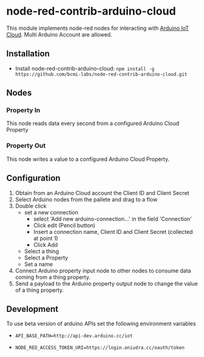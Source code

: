# node-red-contrib-arduino-cloud

This module implements node-red nodes for interacting with [Arduino IoT Cloud](https://create.arduino.cc/iot).
Multi Arduino Account are allowed.

## Installation
+ Install node-red-contrib-arduino-cloud:
`npm install -g https://github.com/bcmi-labs/node-red-contrib-arduino-cloud.git`
## Nodes
### Property In
This node reads data every second from a configured Arduino Cloud Property
### Property Out
This node writes a value to a configured Arduino Cloud Property.
## Configuration
1) Obtain from an Arduino Cloud account the Client ID and Client Secret
2) Select Arduino nodes from the pallete and drag to a flow
3) Double click
    * set a new connection
      + select 'Add new arduino-connection...' in the field 'Connection'
      + Click edit (Pencil button)
      + Insert a connection name, Client ID and Client Secret (collected at point 1)
      + Click Add
    * Select a thing
    * Select a Property
    * Set a name
4) Connect Arduino property input node to other nodes to consume data coming from a thing property.
5) Send a payload to the Arduino property output node to change the value of a thing property.

## Development
To use beta version of arduino APIs set the following environment variables

+ `API_BASE_PATH=http://api-dev.arduino.cc/iot`

+ `NODE_RED_ACCESS_TOKEN_URI=https://login.oniudra.cc/oauth/token`




